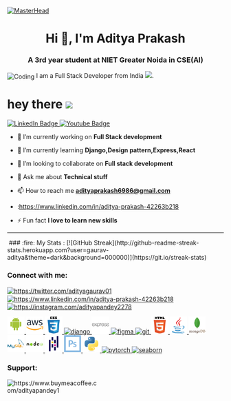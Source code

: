 [![MasterHead](https://www.codecorners.com/wp-content/uploads/2018/05/senior-front-end-developer-openings-1.gif)](https://gaurav-aditya.github.io)
<h1 align="center">Hi 👋, I'm Aditya Prakash</h1>
<h3 align="center">A 3rd year student at NIET Greater Noida in CSE(AI)</h3>
<img align="center" alt="Coding" width="400" src="https://cdn.dribbble.com/users/1162077/screenshots/3848914/programmer.gif">
I am a Full Stack Developer from India <img src="https://media.giphy.com/media/WUlplcMpOCEmTGBtBW/giphy.gif" width="30">.

<h1>
  hey there
  <img src="https://media.giphy.com/media/hvRJCLFzcasrR4ia7z/giphy.gif" width="30px"/>
</h1>

<div id="badges">
  <a href=":https://www.linkedin.com/in/aditya-prakash-42263b218![image](https://user-images.githubusercontent.com/110540811/221432088-bb5de96a-b542-452b-a7ff-1de29af5f930.png)
">
    <img src="https://img.shields.io/badge/LinkedIn-blue?style=for-the-badge&logo=linkedin&logoColor=white" alt="LinkedIn Badge"/>
  </a>
  <a href="https://youtube.com/subhashpublicschool4922">
    <img src="https://img.shields.io/badge/YouTube-red?style=for-the-badge&logo=youtube&logoColor=white" alt="Youtube Badge"/>
  </a>
 
</div>

- 🔭 I’m currently working on **Full Stack development**

- 🌱 I’m currently learning **Django,Design pattern,Express,React**

- 👯 I’m looking to collaborate on **Full stack development**

- 💬 Ask me about **Technical stuff**

- 📫 How to reach me **adityaprakash6986@gmail.com**
-   :https://www.linkedin.com/in/aditya-prakash-42263b218


- ⚡ Fun fact **I love to learn new skills**

---
<!-- https://komarev.com/ghpvc/?username=gaurav-aditya -->
<img src="https://komarev.com/ghpvc/?username=gaurav-aditya &style=flat-square&color=blue" alt=""/>
### :fire: My Stats :
<!-- https://github-readme-streak-stats.herokuapp.com/?user=gaurav-aditya -->
[![GitHub Streak](http://github-readme-streak-stats.herokuapp.com?user=gaurav-aditya&theme=dark&background=000000)](https://git.io/streak-stats)


<h3 align="left">Connect with me:</h3>
<p align="left">
<a href="https://twitter.com/https://twitter.com/adityagaurav01" target="blank"><img align="center" src="https://raw.githubusercontent.com/rahuldkjain/github-profile-readme-generator/master/src/images/icons/Social/twitter.svg" alt="https://twitter.com/adityagaurav01" height="30" width="40" /></a>
<a href="https://linkedin.com/in/https://www.linkedin.com/in/aditya-prakash-42263b218" target="blank"><img align="center" src="https://raw.githubusercontent.com/rahuldkjain/github-profile-readme-generator/master/src/images/icons/Social/linked-in-alt.svg" alt="https://www.linkedin.com/in/aditya-prakash-42263b218" height="30" width="40" /></a>
<a href="https://instagram.com/https://instagram.com/adityapandey2278" target="blank"><img align="center" src="https://raw.githubusercontent.com/rahuldkjain/github-profile-readme-generator/master/src/images/icons/Social/instagram.svg" alt="https://instagram.com/adityapandey2278" height="30" width="40" /></a>
</p>

<p align="left"> <a href="https://developer.android.com" target="_blank" rel="noreferrer"> <img src="https://raw.githubusercontent.com/devicons/devicon/master/icons/android/android-original-wordmark.svg" alt="android" width="40" height="40"/> </a> <a href="https://aws.amazon.com" target="_blank" rel="noreferrer"> <img src="https://raw.githubusercontent.com/devicons/devicon/master/icons/amazonwebservices/amazonwebservices-original-wordmark.svg" alt="aws" width="40" height="40"/> </a> <a href="https://www.w3schools.com/css/" target="_blank" rel="noreferrer"> <img src="https://raw.githubusercontent.com/devicons/devicon/master/icons/css3/css3-original-wordmark.svg" alt="css3" width="40" height="40"/> </a> <a href="https://www.djangoproject.com/" target="_blank" rel="noreferrer"> <img src="https://cdn.worldvectorlogo.com/logos/django.svg" alt="django" width="40" height="40"/> </a> <a href="https://expressjs.com" target="_blank" rel="noreferrer"> <img src="https://raw.githubusercontent.com/devicons/devicon/master/icons/express/express-original-wordmark.svg" alt="express" width="40" height="40"/> </a> <a href="https://www.figma.com/" target="_blank" rel="noreferrer"> <img src="https://www.vectorlogo.zone/logos/figma/figma-icon.svg" alt="figma" width="40" height="40"/> </a> <a href="https://git-scm.com/" target="_blank" rel="noreferrer"> <img src="https://www.vectorlogo.zone/logos/git-scm/git-scm-icon.svg" alt="git" width="40" height="40"/> </a> <a href="https://www.w3.org/html/" target="_blank" rel="noreferrer"> <img src="https://raw.githubusercontent.com/devicons/devicon/master/icons/html5/html5-original-wordmark.svg" alt="html5" width="40" height="40"/> </a> <a href="https://www.java.com" target="_blank" rel="noreferrer"> <img src="https://raw.githubusercontent.com/devicons/devicon/master/icons/java/java-original.svg" alt="java" width="40" height="40"/> </a> <a href="https://www.mongodb.com/" target="_blank" rel="noreferrer"> <img src="https://raw.githubusercontent.com/devicons/devicon/master/icons/mongodb/mongodb-original-wordmark.svg" alt="mongodb" width="40" height="40"/> </a> <a href="https://www.mysql.com/" target="_blank" rel="noreferrer"> <img src="https://raw.githubusercontent.com/devicons/devicon/master/icons/mysql/mysql-original-wordmark.svg" alt="mysql" width="40" height="40"/> </a> <a href="https://nodejs.org" target="_blank" rel="noreferrer"> <img src="https://raw.githubusercontent.com/devicons/devicon/master/icons/nodejs/nodejs-original-wordmark.svg" alt="nodejs" width="40" height="40"/> </a> <a href="https://pandas.pydata.org/" target="_blank" rel="noreferrer"> <img src="https://raw.githubusercontent.com/devicons/devicon/2ae2a900d2f041da66e950e4d48052658d850630/icons/pandas/pandas-original.svg" alt="pandas" width="40" height="40"/> </a> <a href="https://www.photoshop.com/en" target="_blank" rel="noreferrer"> <img src="https://raw.githubusercontent.com/devicons/devicon/master/icons/photoshop/photoshop-line.svg" alt="photoshop" width="40" height="40"/> </a> <a href="https://www.python.org" target="_blank" rel="noreferrer"> <img src="https://raw.githubusercontent.com/devicons/devicon/master/icons/python/python-original.svg" alt="python" width="40" height="40"/> </a> <a href="https://pytorch.org/" target="_blank" rel="noreferrer"> <img src="https://www.vectorlogo.zone/logos/pytorch/pytorch-icon.svg" alt="pytorch" width="40" height="40"/> </a> <a href="https://seaborn.pydata.org/" target="_blank" rel="noreferrer"> <img src="https://seaborn.pydata.org/_images/logo-mark-lightbg.svg" alt="seaborn" width="40" height="40"/> </a> </p>

<h3 align="left">Support:</h3>
<p><a href="https://www.buymeacoffee.com/https://www.buymeacoffee.com/adityapandey1"> <img align="left" src="https://cdn.buymeacoffee.com/buttons/v2/default-yellow.png" height="50" width="210" alt="https://www.buymeacoffee.com/adityapandey1" /></a></p><br><br >


